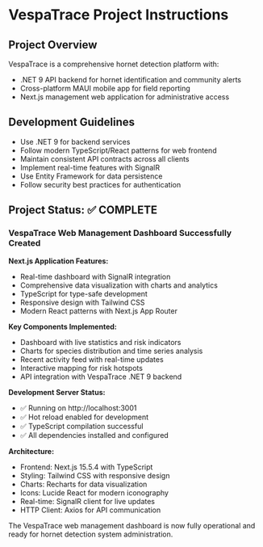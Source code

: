 <!-- Use this file to provide workspace-specific custom instructions to Copilot. For more details, visit https://code.visualstudio.com/docs/copilot/copilot-customization#_use-a-githubcopilotinstructionsmd-file -->

# VespaTrace Project Instructions

## Project Overview
VespaTrace is a comprehensive hornet detection platform with:
- .NET 9 API backend for hornet identification and community alerts
- Cross-platform MAUI mobile app for field reporting
- Next.js management web application for administrative access

## Development Guidelines
- Use .NET 9 for backend services
- Follow modern TypeScript/React patterns for web frontend
- Maintain consistent API contracts across all clients
- Implement real-time features with SignalR
- Use Entity Framework for data persistence
- Follow security best practices for authentication

## Project Status: ✅ COMPLETE

### VespaTrace Web Management Dashboard Successfully Created

**Next.js Application Features:**
- Real-time dashboard with SignalR integration
- Comprehensive data visualization with charts and analytics  
- TypeScript for type-safe development
- Responsive design with Tailwind CSS
- Modern React patterns with Next.js App Router

**Key Components Implemented:**
- Dashboard with live statistics and risk indicators
- Charts for species distribution and time series analysis
- Recent activity feed with real-time updates
- Interactive mapping for risk hotspots
- API integration with VespaTrace .NET 9 backend

**Development Server Status:**
- ✅ Running on http://localhost:3001
- ✅ Hot reload enabled for development
- ✅ TypeScript compilation successful
- ✅ All dependencies installed and configured

**Architecture:**
- Frontend: Next.js 15.5.4 with TypeScript
- Styling: Tailwind CSS with responsive design
- Charts: Recharts for data visualization  
- Icons: Lucide React for modern iconography
- Real-time: SignalR client for live updates
- HTTP Client: Axios for API communication

The VespaTrace web management dashboard is now fully operational and ready for hornet detection system administration.